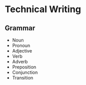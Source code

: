 # Technical Writing

## Grammar

- Noun
- Pronoun
- Adjective
- Verb
- Adverb
- Preposition
- Conjunction
- Transition
